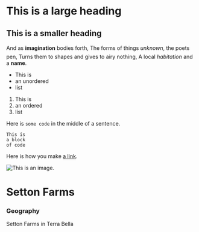 # This is a large heading

## This is a smaller heading

And as **imagination** bodies forth,
The forms of things *unknown*, the poets pen,
Turns them to shapes and gives to airy nothing,
A local *habitation* and a **name**.

- This is
- an unordered
- list

1. This is
2. an ordered
3. list

Here is `some code` in the middle of a sentence.

```
This is
a block
of code
```

Here is how you make [a link](https://www.wikipedia.org/).

![This is an image.](https://cdn.pixabay.com/photo/2013/04/06/11/50/image-editing-101040_1280.jpg)


# Setton Farms

### Geography

Setton Farms in Terra Bella


